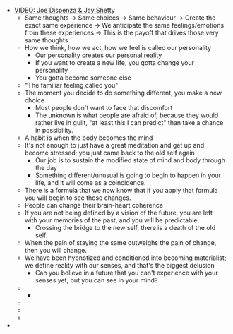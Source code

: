 - [VIDEO: Joe Dispenza & Jay Shetty](https://www.youtube.com/watch?v=4qykb6jKXdo)
	- Same thoughts -> Same choices -> Same behaviour -> Create the exact same experience -> We anticipate the same feelings/emotions from these experiences -> This is the payoff that drives those very same thoughts
	- How we think, how we act, how we feel is called our personality
		- Our personality creates our personal reality
		- If you want to create a new life, you gotta change your personality
		- You gotta become someone else
	- "The familiar feeling called you"
	- The moment you decide to do something different, you make a new choice
		- Most people don't want to face that discomfort
		- The unknown is what people are afraid of, because they would rather live in guilt, "at least this I can predict" than take a chance in possibility.
	- A habit is when the body becomes the mind
	- It's not enough to just have a great meditation and get up and become stressed; you just came back to the old self again
		- Our job is to sustain the modified state of mind and body through the day
		- Something different/unusual is going to begin to happen in your life, and it will come as a coincidence.
	- There is a formula that we now know that if you apply that formula you will begin to see those changes.
	- People can change their brain-heart coherence
	- If you are not being defined by a vision of the future, you are left with your memories of the past, and you will be predictable.
		- Crossing the bridge to the new self, there is a death of the old self.
	- When the pain of staying the same outweighs the pain of change, then you will change.
	- We have been hypnotized and conditioned into becoming materialist; we define reality with our senses, and that's the biggest delusion
		- Can you believe in a future that you can't experience with your senses yet, but you can see in your mind?
	-
		-
	-
	-
	-
-